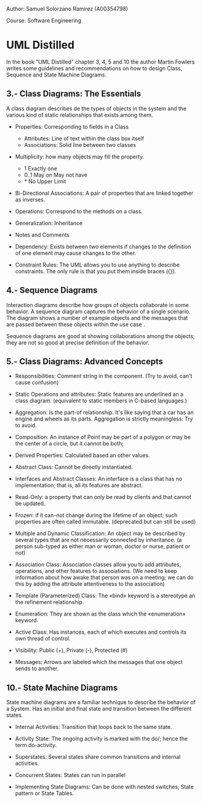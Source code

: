 Author: Samuel Solorzano Ramirez (A00354798)

Course: Software Engineering

UML Distilled
======

In the book "UML Distilled" chapter 3, 4, 5 and 10 the author Martin Fowlers writes some guidelines and recommendations on how to design Class, Sequence and State Machine Diagrams.

3.- Class Diagrams: The Essentials
-----

A class diagram describes de the types of objects in the system and the various kind of static relationships that exists among them.

- Properties: Corresponding to fields in a Class 
  - Attributes:  Line of text within the class box itself
  - Associations: Solid line between two classes

- Multiplicity: how many objects may fill the property.
  - 1 Exactly one
  - 0..1 May on May not have
  - \* No Upper Limit

- Bi-Directional Associations: A pair of properties that are linked together as inverses.

- Operations:  Correspond to the methods on a class.

- Generalization: Inheritance

- Notes and Comments

- Dependency: Exists between two elements if changes to the definition of one element may cause changes to the other.
- Constraint Rules: The UML allows you to use anything to describe constraints. The only rule is that you put them inside braces ({}).

4.- Sequence Diagrams
-----

Interaction diagrams describe how groups of objects collaborate in some behavior. A sequence diagram captures the behavior of a single scenario. The diagram shows a number of example objects and the messages that are passed between these objects within the use case .

Sequence diagrams are good at showing collaborations among the objects; they are not so good at precise definition of the behavior.

5.- Class Diagrams: Advanced Concepts
-----

- Responsibilities: Comment string in the component. (Try to avoid, can't cause confusion)

- Static Operations and attributes: Static features are underlined an a class diagram. (equivalent to static members in C-based languages.)

- Aggregation: Is the part-of relationship. It's like saying that a car has an engine and wheels as its parts. Aggregation is strictly meaningless: Try to avoid.

- Composition: An instance of Point may be part of a polygon or may be the center of a circle, but it cannot be both;

- Derived Properties: Calculated based an other values.

- Abstract Class:  Cannot be directly instantiated.

- Interfaces and Abstract Classes: An interface is a class that has no implementation; that is, all its features are abstract.

- Read-Only: a property that can only be read by clients and that cannot be updated.

- Frozen: if it can-not change during the lifetime of an object; such properties are often called immutable. (deprecated but can still be used)

- Multiple and Dynamic Classification: An object may be described by several types that are not necessarily connected by inheritance. (a person sub-typed as either man or woman, doctor or
nurse, patient or not)

- Association Class: Association classes allow you to add attributes, operations, and other features
to associations. (We need to keep information about how awake that person was on a meeting; we can do this by adding the attribute attentiveness to the association)

- Template (Parameterized) Class: The «bind» keyword is a stereotype an the refinement relationship.

- Enumeration:  They are shown as the class which the «enumeration» keyword.

- Active Class: Has instances, each of which executes and controls its own thread of control.

- Visibility: Public (+), Private (-), Protected (#)

- Messages: Arrows are labeled which the messages that one object sends to another.

10.- State Machine Diagrams
-----

State machine diagrams are a familiar technique to describe the behavior of a System. Has an initial and final state and transition between the different states.

- Internal Activities: Transition that loops back to the same state.

- Activity State:  The ongoing activity is marked with the do/; hence the term do-activity.

- Superstates: Several states share common transitions and internal activities.

- Concurrent States: States can run in parallel

- Implementing State Diagrams: Can be done with nested switches, State pattern or State Tables.